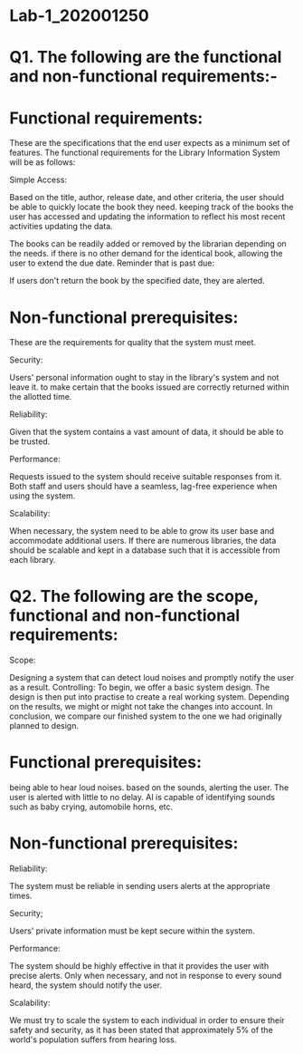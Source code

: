 # Lab-1_202001250


# Q1. The following are the functional and non-functional requirements:-


# Functional requirements: 
These are the specifications that the end user expects as a minimum set of features. The functional requirements for the Library Information System will be as follows:

Simple Access:

Based on the title, author, release date, and other criteria, the user should be able to quickly locate the book they need.
keeping track of the books the user has accessed and updating the information to reflect his most recent activities
updating the data.

The books can be readily added or removed by the librarian depending on the needs.
if there is no other demand for the identical book, allowing the user to extend the due date.
Reminder that is past due:

If users don't return the book by the specified date, they are alerted.

# Non-functional prerequisites:
These are the requirements for quality that the system must meet.

Security:

Users' personal information ought to stay in the library's system and not leave it.
to make certain that the books issued are correctly returned within the allotted time.

Reliability:

Given that the system contains a vast amount of data, it should be able to be trusted.

Performance:

Requests issued to the system should receive suitable responses from it.
Both staff and users should have a seamless, lag-free experience when using the system.

Scalability:

When necessary, the system need to be able to grow its user base and accommodate additional users.
If there are numerous libraries, the data should be scalable and kept in a database such that it is accessible from each library.

# Q2. The following are the scope, functional and non-functional requirements:

Scope:

Designing a system that can detect loud noises and promptly notify the user as a result.
Controlling: To begin, we offer a basic system design. The design is then put into practise to create a real working system. Depending on the results, we might or might not take the changes into account.
In conclusion, we compare our finished system to the one we had originally planned to design.

# Functional prerequisites:

being able to hear loud noises.
based on the sounds, alerting the user.
The user is alerted with little to no delay.
AI is capable of identifying sounds such as baby crying, automobile horns, etc.

# Non-functional prerequisites:

Reliability:

The system must be reliable in sending users alerts at the appropriate times.

Security;


Users' private information must be kept secure within the system.

Performance:

The system should be highly effective in that it provides the user with precise alerts.
Only when necessary, and not in response to every sound heard, the system should notify the user.

Scalability:

We must try to scale the system to each individual in order to ensure their safety and security, as it has been stated that approximately 5% of the world's population suffers from hearing loss.
